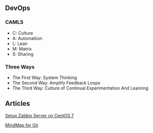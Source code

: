 ## DevOps

### CAMLS
- C: Culture
- A: Automatiion
- L: Lean
- M: Matrix
- S: Sharing

### Three Ways
- The First Way: System Thinking
- The Second Way: Amplify Feedback Loops
- The Third Way: Culture of Continual Experimentation And Leanring

## Articles
[Setup Zabbix Server on CentOS 7](https://github.com/joeyulivecn/joeyulivecn.github.io/blob/master/devops/setup_zabbix_on_centos_7.md)

[MindMap for Git](https://github.com/joeyulivecn/joeyulivecn.github.io/blob/master/devops/Git.xmind)



